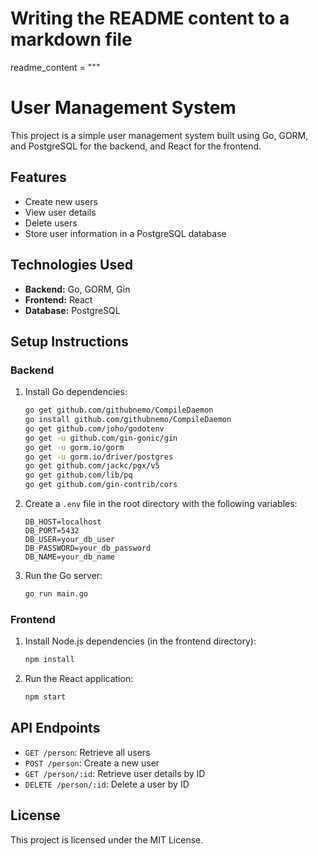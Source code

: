 # Writing the README content to a markdown file

readme_content = """

# User Management System

This project is a simple user management system built using Go, GORM, and PostgreSQL for the backend, and React for the frontend.

## Features

- Create new users
- View user details
- Delete users
- Store user information in a PostgreSQL database

## Technologies Used

- **Backend:** Go, GORM, Gin
- **Frontend:** React
- **Database:** PostgreSQL

## Setup Instructions

### Backend

1. Install Go dependencies:

   ```bash
   go get github.com/githubnemo/CompileDaemon
   go install github.com/githubnemo/CompileDaemon
   go get github.com/joho/godotenv
   go get -u github.com/gin-gonic/gin
   go get -u gorm.io/gorm
   go get -u gorm.io/driver/postgres
   go get github.com/jackc/pgx/v5
   go get github.com/lib/pq
   go get github.com/gin-contrib/cors
   ```

2. Create a `.env` file in the root directory with the following variables:

   ```plaintext
   DB_HOST=localhost
   DB_PORT=5432
   DB_USER=your_db_user
   DB_PASSWORD=your_db_password
   DB_NAME=your_db_name
   ```

3. Run the Go server:
   ```bash
   go run main.go
   ```

### Frontend

1. Install Node.js dependencies (in the frontend directory):

   ```bash
   npm install
   ```

2. Run the React application:
   ```bash
   npm start
   ```

## API Endpoints

- `GET /person`: Retrieve all users
- `POST /person`: Create a new user
- `GET /person/:id`: Retrieve user details by ID
- `DELETE /person/:id`: Delete a user by ID

## License

This project is licensed under the MIT License.
